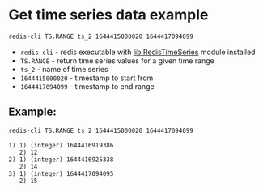 # Get time series data example

```bash
redis-cli TS.RANGE ts_2 1644415000020 1644417094099
```

- `redis-cli` - redis executable with [lib:RedisTimeSeries](https://onelinerhub.com/redis-timeseries/how-to-install-redis-time-series) module installed
- `TS.RANGE` - return time series values for a given time range
- `ts_2` - name of time series
- `1644415000020` - timestamp to start from
- `1644417094099` - timestamp to end range

## Example: 
```bash
redis-cli TS.RANGE ts_2 1644415000020 1644417094099
```
```
1) 1) (integer) 1644416919386
   2) 12
2) 1) (integer) 1644416925338
   2) 14
3) 1) (integer) 1644417094095
   2) 15
```

